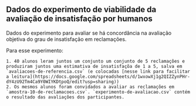 ## Dados do experimento de viabilidade da avaliação de insatisfação por humanos

Dados do experimento para avaliar se há concordância na avaliação objetiva do grau de insatisfação em reclamações.

Para esse experimento:

    1. 40 alunos leram juntos um conjunto um conjunto de 5 reclamações e produziram juntos uma estimativa de insatisfaçõa de 1 a 5, salva em `avaliacoes-de-referencia.csv` (e colocadas [nesse link para facilitar a leitura](https://docs.google.com/spreadsheets/d/1wxowXj1g2QIZZynPHr-dY4zU92Tm4Ca9Y0WIYKDtpoQ/edit?usp=sharing))
    2. Os mesmos alunos foram convidados a avaliar as reclamações em `amostra-10-de-reclamacoes.csv`. `experimento-de-avaliacao.csv` contém o resultado das avaliações dos participantes. 